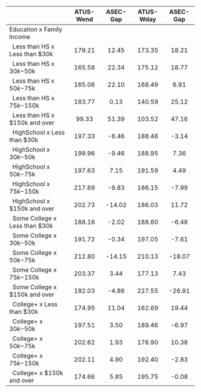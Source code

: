 
|                      |    ATUS-Wend |     ASEC-Gap |    ATUS-Wday |     ASEC-Gap |
| -------------------- | :----------: | :----------: | :----------: | :----------: |
| Education x Family Income |              |              |              |              |
| &nbsp;&nbsp;Less than HS x Less than $30k |       179.21 |        12.45 |       173.35 |        18.21 |
| &nbsp;&nbsp;Less than HS x $30k-$50k |       165.58 |        22.34 |       175.12 |        18.77 |
| &nbsp;&nbsp;Less than HS x $50k-$75k |       165.06 |        22.10 |       168.49 |         6.91 |
| &nbsp;&nbsp;Less than HS x $75k-$150k |       183.77 |         0.13 |       140.59 |        25.12 |
| &nbsp;&nbsp;Less than HS x $150k and over |        99.33 |        51.39 |       103.52 |        47.16 |
| &nbsp;&nbsp;HighSchool x Less than $30k |       197.33 |        -8.46 |       188.48 |        -3.14 |
| &nbsp;&nbsp;HighSchool x $30k-$50k |       199.96 |        -9.46 |       188.95 |         7.36 |
| &nbsp;&nbsp;HighSchool x $50k-$75k |       197.63 |         7.15 |       191.59 |         4.49 |
| &nbsp;&nbsp;HighSchool x $75k-$150k |       217.69 |        -9.83 |       186.15 |        -7.99 |
| &nbsp;&nbsp;HighSchool x $150k and over |       202.73 |       -14.02 |       186.03 |        11.72 |
| &nbsp;&nbsp;Some College x Less than $30k |       188.16 |        -2.02 |       188.60 |        -6.48 |
| &nbsp;&nbsp;Some College x $30k-$50k |       191.72 |        -0.34 |       197.05 |        -7.61 |
| &nbsp;&nbsp;Some College x $50k-$75k |       212.80 |       -14.15 |       210.13 |       -18.07 |
| &nbsp;&nbsp;Some College x $75k-$150k |       203.37 |         3.44 |       177.13 |         7.43 |
| &nbsp;&nbsp;Some College x $150k and over |       192.03 |        -4.86 |       227.55 |       -26.91 |
| &nbsp;&nbsp;College+ x Less than $30k |       174.95 |        11.04 |       162.69 |        19.44 |
| &nbsp;&nbsp;College+ x $30k-$50k |       197.51 |         3.50 |       189.46 |        -6.97 |
| &nbsp;&nbsp;College+ x $50k-$75k |       202.62 |         1.93 |       176.90 |        10.38 |
| &nbsp;&nbsp;College+ x $75k-$150k |       202.11 |         4.90 |       192.40 |        -2.83 |
| &nbsp;&nbsp;College+ x $150k and over |       174.66 |         5.85 |       195.75 |        -0.08 |

